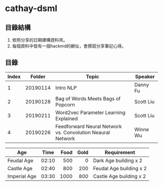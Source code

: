 # cathay-dsml
## 目錄結構
1. 依照分享的日期建構資料夾。
2. 每個資料中皆有一個hackmd的網址，會撰寫分享筆記心得。
## 目錄
| **Index** | **Folder** | **Topic** | **Speaker** |
|-----|------|-----|-----|
| 1| 20190114 | Intro NLP | Danny Fu |
| 2| 20190128 | Bag of Words Meets Bags of Popcorn | Scott Liu |
| 3| 20190211 | Word2vec Parameter Learning Explained | Scott Liu |
| 4| 20190226 | Feedforward Neural Network vs. Convolution Neaural Network | Winne Wu |

Age           | Time  | Food | Gold | Requirement
--------------|:-----:|-----:| ----:|------------------------
Feudal Age    | 02:10 |  500 |    0 | Dark Age building x 2
Castle Age    | 02:40 |  800 |  200 | Feudal Age building x 2
Imperial Age  | 03:30 | 1000 |  800 | Castle Age building x 2 